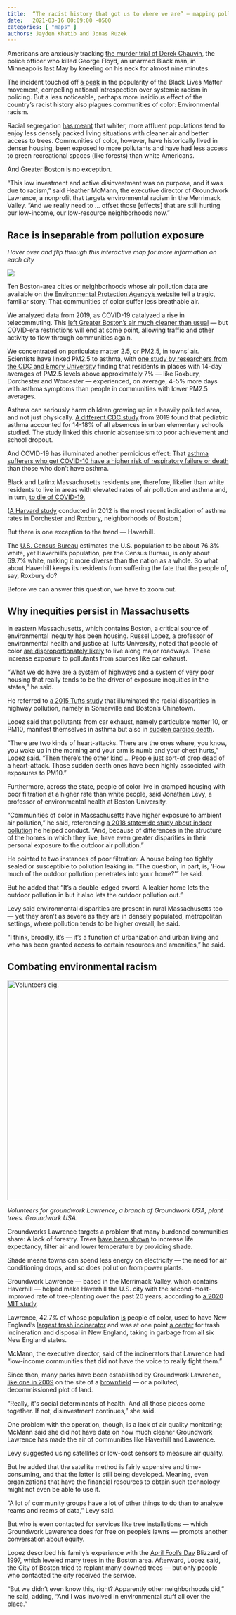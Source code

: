 ```yaml
---
title:  “The racist history that got us to where we are” — mapping pollution inequities in Mass.
date:   2021-03-16 00:09:00 -0500
categories: [ "maps" ]
authors: Jayden Khatib and Jonas Ruzek
---
```


Americans are anxiously tracking [the murder trial of Derek Chauvin](https://www.washingtonpost.com/nation/2021/03/15/derek-chauvin-george-floyd-trial/), the police officer who killed George Floyd, an unarmed Black man, in Minneapolis last May by kneeling on his neck for almost nine minutes.

The incident touched off [a peak](https://www.nytimes.com/interactive/2020/07/03/us/george-floyd-protests-crowd-size.html) in the popularity of the Black Lives Matter movement, compelling national introspection over systemic racism in policing. But a less noticeable, perhaps more insidious effect of the country’s racist history also plagues communities of color: Environmental racism.

Racial segregation [has meant](https://www.wbur.org/earthwhile/2021/03/05/haverill-merrimack-climate-redlining-maps) that whiter, more affluent populations tend to enjoy less densely packed living situations with cleaner air and better access to trees. Communities of color, however, have historically lived in denser housing, been exposed to more pollutants and have had less access to green recreational spaces (like forests) than white Americans.

And Greater Boston is no exception.

“This low investment and active disinvestment was on purpose, and it was due to racism,” said Heather McMann, the executive director of Groundwork Lawrence, a nonprofit that targets environmental racism in the Merrimack Valley. “And we really need to ... offset those [effects] that are still hurting our low-income, our low-resource neighborhoods now.” 

## Race is inseparable from pollution exposure

_Hover over and flip through this interactive map for more information on each city_

<div class='tableauPlaceholder' id='viz1615875228793' style='position: relative'><noscript><a href='#'><img alt=' '
src='https:&#47;&#47;public.tableau.com&#47;static&#47;images&#47;Th&#47;TheEffectsofAirPollutioninGreaterBoston&#47;Story1&#47;1_rss.png'
style='border: none' /></a></noscript><object class='tableauViz'
style='display:none;'><param name='host_url'
value='https%3A%2F%2Fpublic.tableau.com%2F' />
<param name='embed_code_version' value='3' /><param name='site_root' value='' /><param name='name' value='TheEffectsofAirPollutioninGreaterBoston&#47;Story1' />
<param name='tabs' value='no' /><param name='toolbar' value='yes' /><param name='static_image' value='https:&#47;&#47;public.tableau.com&#47;static&#47;images&#47;Th&#47;TheEffectsofAirPollutioninGreaterBoston&#47;Story1&#47;1.png' />
<param name='animate_transition' value='yes' /><param name='display_static_image' value='yes' /><param name='display_spinner' value='yes' /><param name='display_overlay' value='yes' /><param name='display_count' value='yes' />
<param name='language' value='en' /><param name='filter' value='publish=yes' /></object></div>
<script type='text/javascript'>                    
var divElement = document.getElementById('viz1615875228793');                    
var vizElement = divElement.getElementsByTagName('object')[0];                    
vizElement.style.width='1016px';vizElement.style.height='991px';                    
var scriptElement = document.createElement('script');                    
scriptElement.src = 'https://public.tableau.com/javascripts/api/viz_v1.js';                    
vizElement.parentNode.insertBefore(scriptElement, vizElement);                
</script>

Ten Boston-area cities or neighborhoods whose air pollution data are available on the [Environmental Protection Agency’s website](https://www.epa.gov/air-trends/air-quality-cities-and-counties) tell a tragic, familiar story: That communities of color suffer less breathable air.

We analyzed data from 2019, as COVID-19 catalyzed a rise in telecommuting. This [left Greater Boston’s air much cleaner than usual](http://www.bu.edu/articles/2020/no-its-not-your-imagination-the-air-in-boston-is-cleaner/) — but COVID-era restrictions will end at some point, allowing traffic and other activity to flow through communities again.

We concentrated on particulate matter 2.5, or PM2.5, in towns’ air. Scientists have linked PM2.5 to asthma, with [one study by researchers from the CDC and Emory University](https://www.ncbi.nlm.nih.gov/pmc/articles/PMC5132644/) finding that residents in places with 14-day averages of PM2.5 levels above approximately 7% — like Roxbury, Dorchester and Worcester — experienced, on average, 4-5% more days with asthma symptoms than people in communities with lower PM2.5 averages.

Asthma can seriously harm children growing up in a heavily polluted area, and not just physically. [A different CDC study](https://www.cdc.gov/pcd/issues/2019/19_0074.htm) from 2019 found that pediatric asthma accounted for 14-18% of all absences in urban elementary schools studied. The study linked this chronic absenteeism to poor achievement and school dropout.

And COVID-19 has illuminated another pernicious effect: That [asthma sufferers who get COVID-10 have a higher risk of respiratory failure or death](https://www.nature.com/articles/s41598-020-77791-8) than those who don’t have asthma.

Black and Latinx Massachusetts residents are, therefore, likelier than white residents to live in areas with elevated rates of air pollution and asthma and, in turn, [to die of COVID-19.](https://www.bostonindicators.org/reports/report-website-pages/covid_indicators-x2/2020/december/persisting-covid-disparities)

([A Harvard study](https://cdn1.sph.harvard.edu/wp-content/uploads/sites/83/2013/06/Dorchester_Report_Web.pdf) conducted in 2012 is the most recent indication of asthma rates in Dorchester and Roxbury, neighborhoods of Boston.)

But there is one exception to the trend — Haverhill.

The [U.S. Census Bureau](https://www.census.gov/quickfacts/fact/table/US/PST045219) estimates the U.S. population to be about 76.3% white, yet Haverhill’s population, per the Census Bureau, is only about 69.7% white, making it more diverse than the nation as a whole. So what about Haverhill keeps its residents from suffering the fate that the people of, say, Roxbury do?

Before we can answer this question, we have to zoom out.

## Why inequities persist in Massachusetts

In eastern Massachusetts, which contains Boston, a critical source of environmental inequity has been housing. Russel Lopez, a professor of environmental health and justice at Tufts University, noted that people of color [are disproportionately likely](https://www.mapc.org/pollution-disparities-covid19/) to live along major roadways. These increase exposure to pollutants from sources like car exhaust.

“What we do have are a system of highways and a system of very poor housing that really tends to be the driver of exposure inequities in the states,” he said.

He referred to [a 2015 Tufts study](https://sites.tufts.edu/cafeh/files/2011/10/CAFEH-Report-Final-2-26-15-hi-res.pdf) that illuminated the racial disparities in highway pollution, namely in Somerville and Boston’s Chinatown.

Lopez said that pollutants from car exhaust, namely particulate matter 10, or PM10, manifest themselves in asthma but also in [sudden cardiac death](https://my.clevelandclinic.org/health/diseases/17522-sudden-cardiac-death-sudden-cardiac-arrest).

“There are two kinds of heart-attacks. There are the ones where, you know, you wake up in the morning and your arm is numb and your chest hurts,” Lopez said. “Then there’s the other kind … People just sort-of drop dead of a heart-attack. Those sudden death ones have been highly associated with exposures to PM10.”

Furthermore, across the state, people of color live in cramped housing with poor filtration at a higher rate than white people, said Jonathan Levy, a professor of environmental health at Boston University.

“Communities of color in Massachusetts have higher exposure to ambient air pollution,” he said, referencing [a 2018 statewide study about indoor pollution](https://pubmed.ncbi.nlm.nih.gov/30242266/) he helped conduct. “And, because of differences in the structure of the homes in which they live, have even greater disparities in their personal exposure to the outdoor air pollution.”

He pointed to two instances of poor filtration: A house being too tightly sealed or susceptible to pollution leaking in. “The question, in part, is, ‘How much of the outdoor pollution penetrates into your home?’” he said.

But he added that “It’s a double-edged sword. A leakier home lets the outdoor pollution in but it also lets the outdoor pollution out.”

Levy said environmental disparities are present in rural Massachusetts too — yet they aren’t as severe as they are in densely populated, metropolitan settings, where pollution tends to be higher overall, he said.

“I think, broadly, it’s — it’s a function of urbanization and urban living and who has been granted access to certain resources and amenities,” he said.

## Combating environmental racism

<img src="https://groundworkusa.org/wp-content/uploads/2016/04/GWL_OfficeworksVolunteersFerrous_770x619.jpg" alt="Volunteers dig." width="750" height="500">

_Volunteers for groundwork Lawrence, a branch of Groundwork USA, plant trees. Groundwork USA._

Groundworks Lawrence targets a problem that many burdened communities share: A lack of forestry. Trees [have been shown](https://dspace.mit.edu/bitstream/handle/1721.1/127588/1193555819-MIT.pdf?sequence=1&isAllowed=y) to increase life expectancy, filter air and lower temperature by providing shade.

Shade means towns can spend less energy on electricity — the need for air conditioning drops, and so does pollution from power plants.

Groundwork Lawrence — based in the Merrimack Valley, which contains Haverhill — helped make Haverhill the U.S. city with the second-most-improved rate of tree-planting over the past 20 years, according to [a 2020 MIT study](https://dspace.mit.edu/bitstream/handle/1721.1/127588/1193555819-MIT.pdf?sequence=1&isAllowed=y).

Lawrence, 42.7% of whose population [is](https://www.census.gov/quickfacts/lawrencecitymassachusetts) people of color, used to have New England’s [largest trash incinerator](https://citeseerx.ist.psu.edu/viewdoc/download?doi=10.1.1.194.8775&rep=rep1&type=pdf) and was at one point [a center](https://www.mass.gov/doc/air-pollution-and-pediatric-asthma-in-the-merrimack-valley-final-report-0/download) for trash incineration and disposal in New England, taking in garbage from all six New England states.

McMann, the executive director, said of the incinerators that Lawrence had “low-income communities that did not have the voice to really fight them.”

Since then, many parks have been established by Groundwork Lawrence, [like one in 2009](https://archive.epa.gov/region1/brownfields/web/pdf/r1_ss_lawrence_ma_manchester.pdf) on the site of a [brownfield](https://www.epa.gov/brownfields) — or a polluted, decommissioned plot of land.

“Really, it's social determinants of health. And all those pieces come together. If not, disinvestment continues,” she said.

One problem with the operation, though, is a lack of air quality monitoring; McMann said she did not have data on how much cleaner Groundwork Lawrence has made the air of communities like Haverhill and Lawrence.

Levy suggested using satellites or low-cost sensors to measure air quality.

But he added that the satellite method is fairly expensive and time-consuming, and that the latter is still being developed. Meaning, even organizations that have the financial resources to obtain such technology might not even be able to use it.

“A lot of community groups have a lot of other things to do than to analyze reams and reams of data,” Levy said.

But who is even contacted for services like tree installations — which Groundwork Lawerence does for free on people’s lawns — prompts another conversation about equity.

Lopez described his family’s experience with the [April Fool’s Day](https://www.wcvb.com/article/21-years-later-remembering-the-april-fools-day-blizzard/9209866) Blizzard of 1997, which leveled many trees in the Boston area. Afterward, Lopez said, the City of Boston tried to replant many downed trees — but only people who contacted the city received the service.

“But we didn’t even know this, right? Apparently other neighborhoods did,” he said, adding, “And I was involved in environmental stuff all over the place.”
